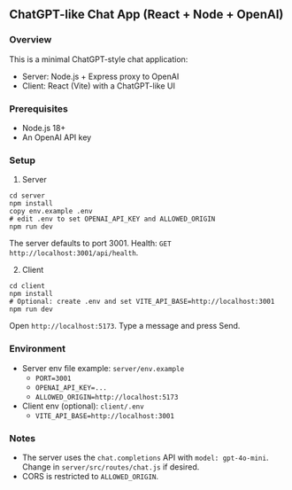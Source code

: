 ## ChatGPT-like Chat App (React + Node + OpenAI)

### Overview
This is a minimal ChatGPT-style chat application:
- Server: Node.js + Express proxy to OpenAI
- Client: React (Vite) with a ChatGPT-like UI

### Prerequisites
- Node.js 18+
- An OpenAI API key

### Setup

1) Server

```
cd server
npm install
copy env.example .env
# edit .env to set OPENAI_API_KEY and ALLOWED_ORIGIN
npm run dev
```

The server defaults to port 3001. Health: `GET http://localhost:3001/api/health`.

2) Client

```
cd client
npm install
# Optional: create .env and set VITE_API_BASE=http://localhost:3001
npm run dev
```

Open `http://localhost:5173`. Type a message and press Send.

### Environment
- Server env file example: `server/env.example`
  - `PORT=3001`
  - `OPENAI_API_KEY=...`
  - `ALLOWED_ORIGIN=http://localhost:5173`
- Client env (optional): `client/.env`
  - `VITE_API_BASE=http://localhost:3001`

### Notes
- The server uses the `chat.completions` API with `model: gpt-4o-mini`. Change in `server/src/routes/chat.js` if desired.
- CORS is restricted to `ALLOWED_ORIGIN`.


